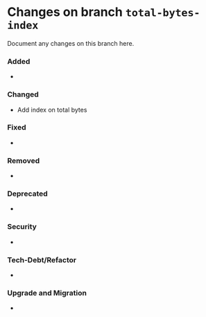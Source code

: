 # Changes on branch `total-bytes-index`
Document any changes on this branch here.
### Added
- 

### Changed
- Add index on total bytes 

### Fixed
- 

### Removed
- 

### Deprecated
- 

### Security
- 

### Tech-Debt/Refactor
- 

### Upgrade and Migration
- 
